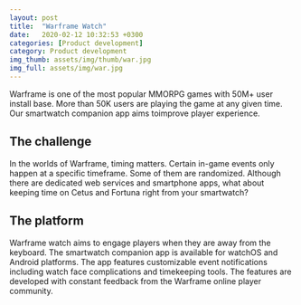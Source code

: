 ```yaml
---
layout: post
title:  "Warframe Watch"
date:   2020-02-12 10:32:53 +0300
categories: [Product development]
category: Product development
img_thumb: assets/img/thumb/war.jpg
img_full: assets/img/war.jpg
---
```

 Warframe is one of the most popular MMORPG games with 50M+ user install base. More than 50K users are playing the game at any given time. Our smartwatch companion app aims toimprove player experience.
<!--more-->

## The challenge
In the worlds of Warframe, timing matters. Certain in-game events only happen at a specific timeframe. Some of them are randomized. Although there are dedicated web services and smartphone apps, what about keeping time on Cetus and Fortuna right from your smartwatch?

## The platform
Warframe watch aims to engage players when they are away from the keyboard. The smartwatch companion app is available for watchOS and Android platforms. The app features customizable event notifications including watch face complications and timekeeping tools. The features are developed with constant feedback from the Warframe online player community. 
